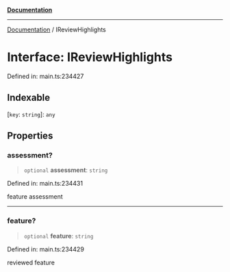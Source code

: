 [**Documentation**](../README.md)

***

[Documentation](../README.md) / IReviewHighlights

# Interface: IReviewHighlights

Defined in: main.ts:234427

## Indexable

\[`key`: `string`\]: `any`

## Properties

### assessment?

> `optional` **assessment**: `string`

Defined in: main.ts:234431

feature assessment

***

### feature?

> `optional` **feature**: `string`

Defined in: main.ts:234429

reviewed feature
